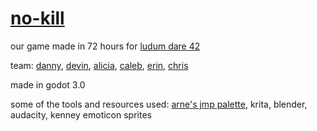# [no-kill](https://xhg.itch.io/ld42)

our game made in 72 hours for [ludum dare 42](https://ldjam.com/events/ludum-dare/42/nokill)

team: [danny](https://github.com/dannytaylor), [devin](https://github.com/DevinPentecost), [alicia](), [caleb](https://github.com/CALEBPENTECOST), [erin](https://github.com/erinpentecost), [chris]()

made in godot 3.0

some of the tools and resources used: [arne's jmp palette](http://androidarts.com/palette/16pal.htm), krita, blender, audacity, kenney emoticon sprites


